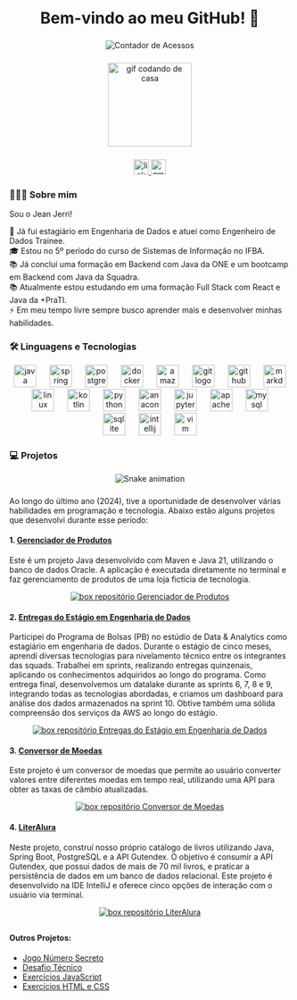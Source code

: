 <h1 align="center">Bem-vindo ao meu GitHub! 👋</h1>

###

<div align="center">
  <img src="https://profile-counter.glitch.me/JeanJerri/count.svg?" alt="Contador de Acessos"  />
</div>

###

<div align="center">
  <img height="150" src="https://media.giphy.com/media/M9gbBd9nbDrOTu1Mqx/giphy.gif" alt="gif codando de casa" />
</div>

###

<div align="center">
  <a href="https://www.linkedin.com/in/jean-jerri/" target="_blank">
    <img src="https://img.shields.io/static/v1?message=LinkedIn&logo=linkedin&label=&color=0077B5&logoColor=white&labelColor=&style=for-the-badge" height="27" alt="linkedin logo"  />
  </a>
  <a href="https://mail.google.com/mail/?view=cm&fs=1&to=jeanjerry2015@gmail.com" target="_blank">
    <img src="https://img.shields.io/static/v1?message=Gmail&logo=gmail&label=&color=D14836&logoColor=white&labelColor=&style=for-the-badge" height="27" alt="gmail logo"  />
  </a>
</div>

### 👨🏾‍💻  Sobre mim</h3>

Sou o Jean Jerri!    

🔭 Já fui estagiário em Engenharia de Dados e atuei como Engenheiro de Dados Trainee.  
🎓 Estou no 5º período do curso de Sistemas de Informação no IFBA.  
📚 Já concluí uma formação em Backend com Java da ONE e um bootcamp em Backend com Java da Squadra.  
📚 Atualmente estou estudando em uma formação Full Stack com React e Java da +PraTI.  
⚡ Em meu tempo livre sempre busco aprender mais e desenvolver minhas habilidades.  

### 🛠 Linguagens e Tecnologias</h3>

<div align="center">
  <img src="https://cdn.jsdelivr.net/gh/devicons/devicon/icons/java/java-original.svg" height="40" alt="java logo"  />
  <img width="16" />
  <img src="https://cdn.jsdelivr.net/gh/devicons/devicon/icons/spring/spring-original.svg" height="40" alt="spring logo"  />
  <img width="16" />
  <img src="https://cdn.jsdelivr.net/gh/devicons/devicon/icons/postgresql/postgresql-plain.svg" height="40" alt="postgresql logo"  />
  <img width="16" />
  <img src="https://cdn.jsdelivr.net/gh/devicons/devicon/icons/docker/docker-plain.svg" height="40" alt="docker logo"  />
  <img width="16" />
  <img src="https://cdn.jsdelivr.net/gh/devicons/devicon/icons/amazonwebservices/amazonwebservices-plain-wordmark.svg" height="40" alt="amazonwebservices logo"  />
  <img width="16" />
  <img src="https://cdn.jsdelivr.net/gh/devicons/devicon/icons/git/git-original.svg" height="40" alt="git logo"  />
  <img width="16" />
  <img src="https://cdn.jsdelivr.net/gh/devicons/devicon/icons/github/github-original.svg" height="40" alt="github logo"  />
  <img width="16" />
  <img src="https://cdn.jsdelivr.net/gh/devicons/devicon/icons/markdown/markdown-original.svg" height="40" alt="markdown logo"  />
  <img width="16" />
  <img src="https://cdn.jsdelivr.net/gh/devicons/devicon/icons/linux/linux-original.svg" height="40" alt="linux logo"  />
  <img width="16" />
  <img src="https://cdn.jsdelivr.net/gh/devicons/devicon/icons/kotlin/kotlin-original.svg" height="40" alt="kotlin logo"  />
  <img width="16" />
  <img src="https://cdn.jsdelivr.net/gh/devicons/devicon/icons/python/python-original.svg" height="40" alt="python logo"  />
  <img width="16" />
  <img src="https://cdn.jsdelivr.net/gh/devicons/devicon/icons/anaconda/anaconda-original.svg" height="40" alt="anaconda logo"  />
  <img width="16" />
  <img src="https://cdn.jsdelivr.net/gh/devicons/devicon/icons/jupyter/jupyter-original.svg" height="40" alt="jupyter logo"  />
  <img width="16" />
  <img src="https://cdn.jsdelivr.net/gh/devicons/devicon/icons/apache/apache-original.svg" height="40" alt="apache logo"  />
  <img width="16" />
  <img src="https://cdn.jsdelivr.net/gh/devicons/devicon/icons/mysql/mysql-original.svg" height="40" alt="mysql logo"  />
  <img width="16" />
  <img src="https://cdn.jsdelivr.net/gh/devicons/devicon/icons/sqlite/sqlite-original.svg" height="40" alt="sqlite logo"  />
  <img width="16" />
  <img src="https://cdn.jsdelivr.net/gh/devicons/devicon/icons/intellij/intellij-original.svg" height="40" alt="intellij logo"  />
  <img width="16" />
  <img src="https://cdn.jsdelivr.net/gh/devicons/devicon/icons/vim/vim-original.svg" height="40" alt="vim logo"  />
</div>

<!--
<h3 align="left">🔥   Meu Status</h3>

<div align="left">
  <img src="https://github-readme-stats.vercel.app/api/top-langs?username=JeanJerri&locale=pt-br&hide_title=false&layout=compact&card_width=380&langs_count=10&theme=react&hide_border=true" height="200" alt="languages graph"  />
</div>
-->

### 💻   Projetos

<div align="center">
  <img src="https://raw.githubusercontent.com/JeanJerri/JeanJerri/output/snake.svg" alt="Snake animation" />
</div>

###

Ao longo do último ano (2024), tive a oportunidade de desenvolver várias habilidades em programação e tecnologia. Abaixo estão alguns projetos que desenvolvi durante esse período:

#### 1. [Gerenciador de Produtos](https://github.com/JeanJerri/desafio-app-gerenciamento-agilstore)
Este é um projeto Java desenvolvido com Maven e Java 21, utilizando o banco de dados Oracle. A aplicação é executada diretamente no terminal e faz gerenciamento de produtos de uma loja ficticia de tecnologia.

<div align="center">
  <a href="https://github.com/JeanJerri/desafio-app-gerenciamento-agilstore">
    <img align="center" src="https://github-readme-stats.vercel.app/api/pin/?username=JeanJerri&repo=desafio-app-gerenciamento-agilstore&theme=react&hide_border=true" alt="box repositório Gerenciador de Produtos"  />
  </a>
</div>

<!--
#### 2. [API de Cadastro de Endereços e Pessoas](https://github.com/JeanJerri/bootcampapi)
Este é um projeto Java desenvolvido com Spring Boot e Maven, utilizando o banco de dados Oracle. A API permite o cadastro, listagem, atualização e exclusão de endereços vinculados a pessoas.

<div align="center">
  <a href="https://github.com/JeanJerri/bootcampapi">
    <img align="center" src="https://github-readme-stats.vercel.app/api/pin/?username=JeanJerri&repo=bootcampapi&theme=react&hide_border=true" alt="box repositório API de Cadastro de Endereços e Pessoas"  />
  </a>
</div>
-->
#### 2. [Entregas do Estágio em Engenharia de Dados](https://github.com/JeanJerri/Compass_UOL)
Participei do Programa de Bolsas (PB) no estúdio de Data & Analytics como estagiário em engenharia de dados. Durante o estágio de cinco meses, aprendi diversas tecnologias para nivelamento técnico entre os integrantes das squads. Trabalhei em sprints, realizando entregas quinzenais, aplicando os conhecimentos adquiridos ao longo do programa. Como entrega final, desenvolvemos um datalake durante as sprints 6, 7, 8 e 9, integrando todas as tecnologias abordadas, e criamos um dashboard para análise dos dados armazenados na sprint 10. Obtive também uma sólida compreensão dos serviços da AWS ao longo do estágio.

<div align="center">
  <a href="https://github.com/JeanJerri/Compass_UOL">
    <img align="center" src="https://github-readme-stats.vercel.app/api/pin/?username=JeanJerri&repo=Compass_UOL&theme=react&hide_border=true" alt="box repositório Entregas do Estágio em Engenharia de Dados"  />
  </a>
</div>

#### 3. [Conversor de Moedas](https://github.com/JeanJerri/challenge-conversor-de-moeda)
Este projeto é um conversor de moedas que permite ao usuário converter valores entre diferentes moedas em tempo real, utilizando uma API para obter as taxas de câmbio atualizadas.

<div align="center">
  <a href="https://github.com/JeanJerri/challenge-conversor-de-moeda">
    <img align="center" src="https://github-readme-stats.vercel.app/api/pin/?username=JeanJerri&repo=challenge-conversor-de-moeda&theme=react&hide_border=true" alt="box repositório Conversor de Moedas"  />
  </a>
</div>

#### 4. [LiterAlura](https://github.com/JeanJerri/challenge-literalura)
Neste projeto, construí nosso próprio catálogo de livros utilizando Java, Spring Boot, PostgreSQL e a API Gutendex. O objetivo é consumir a API Gutendex, que possui dados de mais de 70 mil livros, e praticar a persistência de dados em um banco de dados relacional. Este projeto é desenvolvido na IDE IntelliJ e oferece cinco opções de interação com o usuário via terminal.

<div align="center">
  <a href="https://github.com/JeanJerri/challenge-literalura">
    <img align="center" src="https://github-readme-stats.vercel.app/api/pin/?username=JeanJerri&repo=challenge-literalura&theme=react&hide_border=true" alt="box repositório LiterAlura"  />
  </a>
</div>

 <!--
#### 6. [Fórum Hub](https://github.com/JeanJerri/challenge-forum-hub)
Neste projeto, desenvolvi uma plataforma de fórum utilizando Java, Spring Boot e segurança com Spring Security. O objetivo é criar um ambiente onde usuários autenticados podem criar, listar, atualizar e deletar tópicos relacionados a cursos da Alura, seguindo regras rígidas de autenticação e autorização.

<div align="center">
  <a href="https://github.com/JeanJerri/challenge-forum-hub">
    <img align="center" src="https://github-readme-stats.vercel.app/api/pin/?username=JeanJerri&repo=challenge-forum-hub&theme=react&hide_border=true" alt="box repositório Fórum Hub"  />
  </a>
</div>
-->
  ##

#### Outros Projetos:

- [Jogo Número Secreto](https://github.com/JeanJerri/jogo-numero-secreto)
- [Desafio Técnico](https://github.com/JeanJerri/DesafioTecnico)
- [Exercícios JavaScript](https://github.com/JeanJerri/exercicios_JS)
- [Exercícios HTML e CSS](https://github.com/JeanJerri/exercicios_HTML_CSS)
<!--- [Front-End MyMoovies](https://github.com/JeanJerri/mymoovies-frontend)
- [Back-End MyMoovies](https://github.com/JeanJerri/mymoovies)-->

  ##
  
###

<!--
<picture>
  <source media="(prefers-color-scheme: dark)" srcset="https://raw.githubusercontent.com/JeanJerri/JeanJerri/output/pacman-contribution-graph-dark.svg">
  <source media="(prefers-color-scheme: light)" srcset="https://raw.githubusercontent.com/JeanJerri/JeanJerri/output/pacman-contribution-graph.svg">
  <img alt="pacman contribution graph" src="https://raw.githubusercontent.com/JeanJerri/JeanJerri/output/pacman-contribution-graph.svg">
</picture>

###

<div align="center">
  <img src="https://github-readme-activity-graph.vercel.app/graph?username=JeanJerri&radius=16&theme=react&area=true&order=5" height="300" alt="Grafo de Atividade"  />
</div>

###

<div align="center">
  <img src="https://github-readme-stats.vercel.app/api/top-langs/?username=JeanJerri&locale=pt-br&hide_title=true&card_width=320&langs_count=10&theme=react&hide_border=true" height="400" alt="Gráfico de Linguagens"  />
</div>

###
-->
